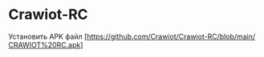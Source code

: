 # Crawiot-RC
Установить APK файл 
[https://github.com/Crawiot/Crawiot-RC/blob/main/СRAWIOT%20RC.apk]

